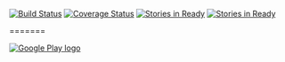 [![Build Status](https://travis-ci.org/luankevinferreira/expenses.svg?branch=master)](https://travis-ci.org/luankevinferreira/expenses)
[![Coverage Status](https://coveralls.io/repos/github/luankevinferreira/expenses/badge.svg?branch=master)](https://coveralls.io/github/luankevinferreira/expenses?branch=master)
[![Stories in Ready](https://badge.waffle.io/luankevinferreira/expenses.svg?label=ready&title=Ready)](http://waffle.io/luankevinferreira/expenses) 
[![Stories in Ready](https://badge.waffle.io/luankevinferreira/expenses.svg?label=In%20Progress&title=In%20Progress)](http://waffle.io/luankevinferreira/expenses) 

=======

[![Google Play logo](http://www.android.com/images/brand/android_app_on_play_logo_large.png)](https://play.google.com/store/apps/details?id=luankevinferreira.expenses)
